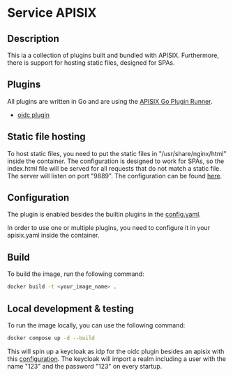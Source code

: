 # Service APISIX

## Description
This ia a collection of plugins built and bundled with APISIX.
Furthermore, there is support for hosting static files, designed for SPAs.

## Plugins

All plugins are written in Go and are using the [APISIX Go Plugin Runner](https://github.com/apache/apisix-go-plugin-runner).

- [oidc plugin](docs/oidc/oidc.md)

## Static file hosting

To host static files, you need to put the static files in "/usr/share/nginx/html" inside the container.
The configuration is designed to work for SPAs, so the index.html file will be served for all requests that do not match a static file.
The server will listen on port "9889".
The configuration can be found [here](config.yaml).

## Configuration
The plugin is enabled besides the builtin plugins in the [config.yaml](config.yaml).

In order to use one or multiple plugins, you need to configure it in your apisix.yaml inside the container.

## Build
To build the image, run the following command:

```bash
docker build -t <your_image_name> .
```

## Local development & testing

To run the image locally, you can use the following command:

```bash
docker compose up -d --build
```

This will spin up a keycloak as idp for the oidc plugin besides an apisix with this [configuration](.docker-compose/apisix.yaml).
The keycloak will import a realm including a user with the name "123" and the password "123" on every startup.
